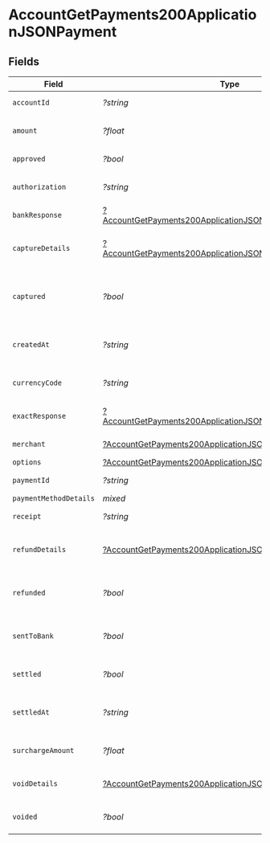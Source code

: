 # AccountGetPayments200ApplicationJSONPayment


## Fields

| Field                                                                                                                                              | Type                                                                                                                                               | Required                                                                                                                                           | Description                                                                                                                                        | Example                                                                                                                                            |
| -------------------------------------------------------------------------------------------------------------------------------------------------- | -------------------------------------------------------------------------------------------------------------------------------------------------- | -------------------------------------------------------------------------------------------------------------------------------------------------- | -------------------------------------------------------------------------------------------------------------------------------------------------- | -------------------------------------------------------------------------------------------------------------------------------------------------- |
| `accountId`                                                                                                                                        | *?string*                                                                                                                                          | :heavy_minus_sign:                                                                                                                                 | Account identifier.                                                                                                                                | 63ee4a296fd695eded58febe                                                                                                                           |
| `amount`                                                                                                                                           | *?float*                                                                                                                                           | :heavy_minus_sign:                                                                                                                                 | It shows the amount for the Payment.                                                                                                               | 100                                                                                                                                                |
| `approved`                                                                                                                                         | *?bool*                                                                                                                                            | :heavy_minus_sign:                                                                                                                                 | Payment approved or not.                                                                                                                           | true                                                                                                                                               |
| `authorization`                                                                                                                                    | *?string*                                                                                                                                          | :heavy_minus_sign:                                                                                                                                 | Authorization Identification of the Payment.                                                                                                       | ET3516                                                                                                                                             |
| `bankResponse`                                                                                                                                     | [?AccountGetPayments200ApplicationJSONPaymentBankResponse](../../models/operations/AccountGetPayments200ApplicationJSONPaymentBankResponse.md)     | :heavy_minus_sign:                                                                                                                                 | It shows bank response details.                                                                                                                    |                                                                                                                                                    |
| `captureDetails`                                                                                                                                   | [?AccountGetPayments200ApplicationJSONPaymentCaptureDetails](../../models/operations/AccountGetPayments200ApplicationJSONPaymentCaptureDetails.md) | :heavy_minus_sign:                                                                                                                                 | The Payment identifiers of any capture transactions.                                                                                               |                                                                                                                                                    |
| `captured`                                                                                                                                         | *?bool*                                                                                                                                            | :heavy_minus_sign:                                                                                                                                 | Set this to `false` if you only want to authorize the amount. Defaults to `true`.                                                                  | false                                                                                                                                              |
| `createdAt`                                                                                                                                        | *?string*                                                                                                                                          | :heavy_minus_sign:                                                                                                                                 | Date and time when the Payment is created.                                                                                                         | 2022-01-19T15:05:18.262Z                                                                                                                           |
| `currencyCode`                                                                                                                                     | *?string*                                                                                                                                          | :heavy_minus_sign:                                                                                                                                 | It shows the currency code of the country.                                                                                                         | CAD                                                                                                                                                |
| `exactResponse`                                                                                                                                    | [?AccountGetPayments200ApplicationJSONPaymentExactResponse](../../models/operations/AccountGetPayments200ApplicationJSONPaymentExactResponse.md)   | :heavy_minus_sign:                                                                                                                                 | It shows the exact response details                                                                                                                |                                                                                                                                                    |
| `merchant`                                                                                                                                         | [?AccountGetPayments200ApplicationJSONPaymentMerchant](../../models/operations/AccountGetPayments200ApplicationJSONPaymentMerchant.md)             | :heavy_minus_sign:                                                                                                                                 | It shows the merchant details.                                                                                                                     |                                                                                                                                                    |
| `options`                                                                                                                                          | [?AccountGetPayments200ApplicationJSONPaymentOptions](../../models/operations/AccountGetPayments200ApplicationJSONPaymentOptions.md)               | :heavy_minus_sign:                                                                                                                                 | N/A                                                                                                                                                |                                                                                                                                                    |
| `paymentId`                                                                                                                                        | *?string*                                                                                                                                          | :heavy_minus_sign:                                                                                                                                 | Payment identifier.                                                                                                                                | 64012aa39392e1542d5a3e94                                                                                                                           |
| `paymentMethodDetails`                                                                                                                             | *mixed*                                                                                                                                            | :heavy_minus_sign:                                                                                                                                 | N/A                                                                                                                                                |                                                                                                                                                    |
| `receipt`                                                                                                                                          | *?string*                                                                                                                                          | :heavy_minus_sign:                                                                                                                                 | Receipt of the Payment.                                                                                                                            | axgjdhjhd87                                                                                                                                        |
| `refundDetails`                                                                                                                                    | [?AccountGetPayments200ApplicationJSONPaymentRefundDetails](../../models/operations/AccountGetPayments200ApplicationJSONPaymentRefundDetails.md)   | :heavy_minus_sign:                                                                                                                                 | The Payment identifiers of any refund transactions.                                                                                                |                                                                                                                                                    |
| `refunded`                                                                                                                                         | *?bool*                                                                                                                                            | :heavy_minus_sign:                                                                                                                                 | Payment refunded value will be `true` or `false`.                                                                                                  | false                                                                                                                                              |
| `sentToBank`                                                                                                                                       | *?bool*                                                                                                                                            | :heavy_minus_sign:                                                                                                                                 | It shows `true` or `false` based on the status of bank response.                                                                                   | true                                                                                                                                               |
| `settled`                                                                                                                                          | *?bool*                                                                                                                                            | :heavy_minus_sign:                                                                                                                                 | It shows transaction is settled or not.                                                                                                            | false                                                                                                                                              |
| `settledAt`                                                                                                                                        | *?string*                                                                                                                                          | :heavy_minus_sign:                                                                                                                                 | It shows the date and time if the transaction is settled.                                                                                          | 2023-07-26T23:32:32Z                                                                                                                               |
| `surchargeAmount`                                                                                                                                  | *?float*                                                                                                                                           | :heavy_minus_sign:                                                                                                                                 | It shows the surchargeAmount for the Payment.                                                                                                      | 5                                                                                                                                                  |
| `voidDetails`                                                                                                                                      | [?AccountGetPayments200ApplicationJSONPaymentVoidDetails](../../models/operations/AccountGetPayments200ApplicationJSONPaymentVoidDetails.md)       | :heavy_minus_sign:                                                                                                                                 | The Payment identifiers of any void transactions.                                                                                                  |                                                                                                                                                    |
| `voided`                                                                                                                                           | *?bool*                                                                                                                                            | :heavy_minus_sign:                                                                                                                                 | Payment voided value will be `true` or `false`.                                                                                                    | false                                                                                                                                              |